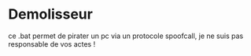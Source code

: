 # Demolisseur
ce .bat permet de pirater un pc via un protocole spoofcall, je ne suis pas responsable de vos actes !
